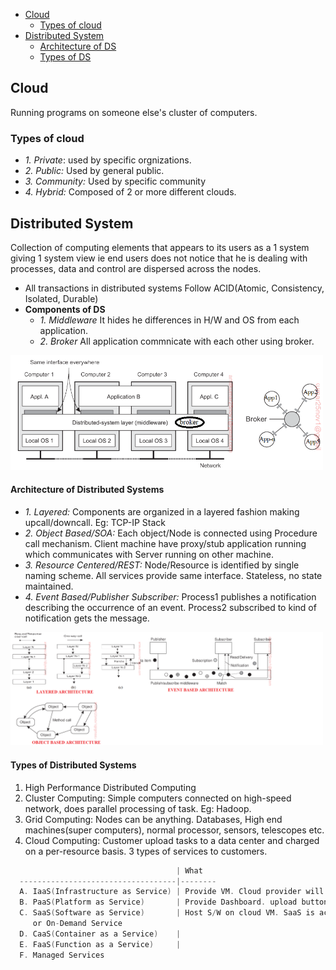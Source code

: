 - [Cloud](#cloud)
  - [Types of cloud](#tyc)
- [Distributed System](#dis)
  - [Architecture of DS](#archds) 
  - [Types of DS](#tyd)

<a name=cloud></a>
## Cloud
Running programs on someone else's cluster of computers.
### Types of cloud
- _1. Private_: used by specific orgnizations.
- _2. Public:_ Used by general public.
- _3. Community:_ Used by specific community
- _4. Hybrid:_ Composed of 2 or more different clouds.

<a name=dis></a>
## Distributed System
Collection of computing elements that appears to its users as a 1 system giving 1 system view ie end users does not notice that he is dealing with processes, data and control are dispersed across the nodes.
- All transactions in distributed systems Follow ACID(Atomic, Consistency, Isolated, Durable)
- **Components of DS**
  - *1. Middleware* It hides he differences in H/W and OS from each application.  
  - *2. Broker* All application commnicate with each other using broker. 

<img src=distributed-system-middleware-layer.PNG width=500/>

<a name=archds></a>
#### Architecture of Distributed Systems
- *1. Layered:* Components are organized in a layered fashion making upcall/downcall. Eg: TCP-IP Stack
- _2. Object Based/SOA:_ Each object/Node is connected using Procedure call mechanism. Client machine have proxy/stub application running which communicates with Server running on other machine.
- _3. Resource Centered/REST:_ Node/Resource is identified by single naming scheme. All services provide same interface. Stateless, no state maintained.
- _4. Event Based/Publisher Subscriber:_ Process1 publishes a notification describing the occurrence of an event. Process2 subscribed to kind of notification gets the message.

<img src=architecture-types-of-distributed-systems.png width=500/>

<a name=tyd></a>
#### Types of Distributed Systems
1. High Performance Distributed Computing
2. Cluster Computing: Simple computers connected on high-speed network, does parallel processing of task. Eg: Hadoop.
3. Grid Computing: Nodes can be anything. Databases, High end machines(super computers), normal processor, sensors, telescopes etc.
4. Cloud Computing: Customer upload tasks to a data center and charged on a per-resource basis. 3 types of services to customers.
```c
                                     | What
  -----------------------------------|--------
  A. IaaS(Infrastructure as Service) | Provide VM. Cloud provider will give access to OS of server/VM, user can install/remove/do anything on Server. Highest order of control.
  B. PaaS(Platform as Service)       | Provide Dashboard. upload button is provided you can upload your website.
  C. SaaS(Software as Service)       | Host S/W on cloud VM. SaaS is accessed using a thin client via a web browser.
     or On-Demand Service
  D. CaaS(Container as a Service)    |
  E. FaaS(Function as a Service)     |
  F. Managed Services
```  
